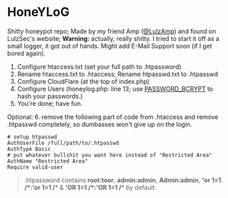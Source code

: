 # HoneYLoG
Shitty honeypot repo; Made by my friend Amp ([@LulzAmp](https://github.com/LulzAmp)) and found on LulzSec's website; 
**Warning:** actually, really shitty. I tried to start it off as a small logger, it got out of hands. Might add E-Mail Support soon (if I get bored again).


1. Configure htaccess.txt (set your full path to .htpassword)
2. Rename htaccess.txt to .htaccess; Rename htpasswd.txt to .htpasswd
3. Configure CloudFlare (at the top of index.php)
4. Configure Users (honeylog.php: line 13; use [PASSWORD_BCRYPT](https://bcrypt-generator.com) to hash your passwords.)
4. You're done; have fun.

Optional: 6. remove the following part of code from .htaccess and remove .htpasswd completely, so dumbasses won't give up on the login.
```apacheconf
# setup htpasswd
AuthUserFile /full/path/to/.htpasswd
AuthType Basic
# put whatever bullshit you want here instead of "Restricted Area"
AuthName "Restricted Area"
Require valid-user
```

> .htpassword contains **root:toor**, **admin:admin**, **Admin:admin**, **'or 1=1 /\*:'or 1=1 /*** & **'OR 1=1 /\*:'OR 1=1 /*** by default.
